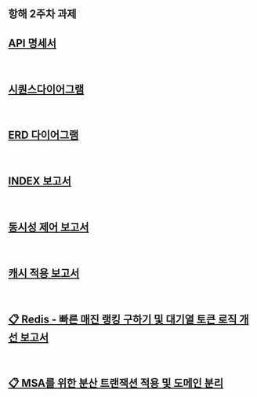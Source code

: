 ## 항해 2주차 과제

## [API 명세서](docs/API%20%EB%AA%85%EC%84%B8%EC%84%9C.md)

<br>

## [시퀀스다이어그램](docs/%EC%8B%9C%ED%80%80%EC%8A%A4%EB%8B%A4%EC%9D%B4%EC%96%B4%EA%B7%B8%EB%9E%A8.md)

<br>

## [ERD 다이어그램](https://github.com/user-attachments/assets/b5a70a4b-a3ad-4212-a22b-731953b912a9)

<br>

## [INDEX 보고서](https://tame-board-bb2.notion.site/4-1d89bafd176180f5a66ae4ccede0c5b7?pvs=4)

<br>

## [동시성 제어 보고서](https://tame-board-bb2.notion.site/5-1de9bafd17618022aef3ca3fbdfb53c5)

<br>

## [캐시 적용 보고서](https://tame-board-bb2.notion.site/6-1ed9bafd176180449371db0c51b6c7d3?pvs=4)

<br>

## [📋 Redis - 빠른 매진 랭킹 구하기  및 대기열 토큰 로직 개선 보고서](https://tame-board-bb2.notion.site/7-1f49bafd176180f89a91de4df776349b?pvs=4)

<br>

## [📋 MSA를 위한 분산 트랜잭션 적용 및 도메인 분리](https://tame-board-bb2.notion.site/8-1fb9bafd17618079894affa09a709316?pvs=4)
